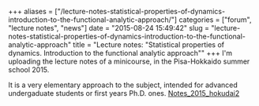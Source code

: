 +++
aliases = ["/lecture-notes-statistical-properties-of-dynamics-introduction-to-the-functional-analytic-approach/"]
categories = ["forum", "lecture notes", "news"]
date = "2015-08-24 15:49:42"
slug = "lecture-notes-statistical-properties-of-dynamics-introduction-to-the-functional-analytic-approach"
title = "Lecture notes: \"Statistical properties of dynamics. Introduction to the functional analytic approach\""
+++
I'm uploading the lecture notes of a minicourse, in the Pisa-Hokkaido
summer school 2015.

It is a very elementary approach to the subject, intended for advanced
undergaduate students or first years Ph.D. ones.
[Notes\_2015\_hokudai2](https://www.dinamici.org/wp-content/uploads/2015/08/Notes_2015_hokudai2.pdf)
